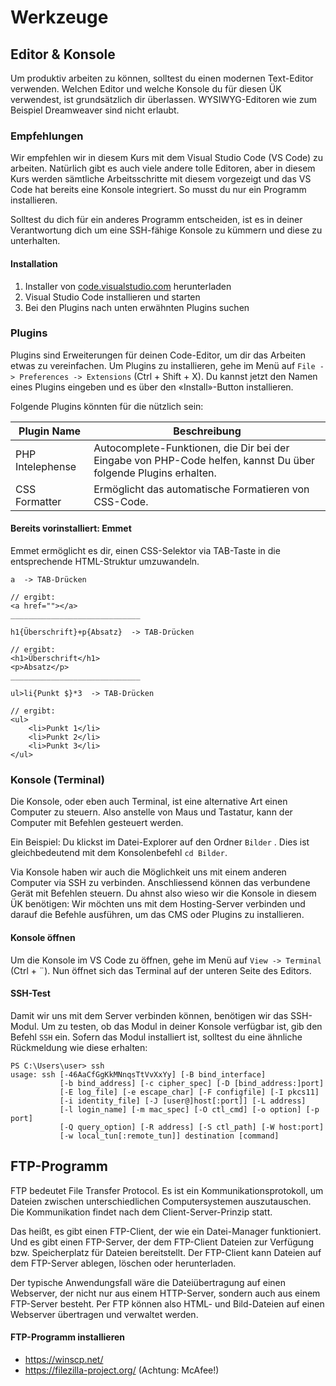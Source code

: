 # Werkzeuge

## Editor & Konsole

Um produktiv arbeiten zu können, solltest du einen modernen Text-Editor verwenden. Welchen Editor und welche Konsole du für diesen ÜK verwendest, ist grundsätzlich dir überlassen. WYSIWYG-Editoren wie zum Beispiel Dreamweaver sind nicht erlaubt.

### Empfehlungen

Wir empfehlen wir in diesem Kurs mit dem Visual Studio Code (VS Code) zu arbeiten. Natürlich gibt es auch viele andere tolle Editoren, aber in diesem Kurs werden sämtliche Arbeitsschritte mit diesem vorgezeigt und das VS Code hat bereits eine Konsole integriert. So musst du nur ein Programm installieren.

Solltest du dich für ein anderes Programm entscheiden, ist es in deiner Verantwortung dich um eine SSH-fähige Konsole zu kümmern und diese zu unterhalten.

#### Installation

1. Installer von [code.visualstudio.com](https://code.visualstudio.com/) herunterladen
2. Visual Studio Code installieren und starten
3. Bei den Plugins nach unten erwähnten Plugins suchen

### Plugins

Plugins sind Erweiterungen für deinen Code-Editor, um dir das Arbeiten etwas zu vereinfachen. Um Plugins zu installieren, gehe im Menü auf `File -> Preferences -> Extensions` (Ctrl + Shift + X). Du kannst jetzt den Namen eines Plugins eingeben und es über den «Install»-Button installieren.

Folgende Plugins könnten für die nützlich sein:

| Plugin Name      | Beschreibung                                                                                                    |
|------------------|-----------------------------------------------------------------------------------------------------------------|
| PHP Intelephense | Autocomplete-Funktionen, die Dir bei der Eingabe von PHP-Code helfen, kannst Du über folgende Plugins erhalten. |
| CSS Formatter   | Ermöglicht das automatische Formatieren von CSS-Code.                                                           |

#### Bereits vorinstalliert: Emmet

Emmet ermöglicht es dir, einen CSS-Selektor via TAB-Taste in die entsprechende HTML-Struktur umzuwandeln.

```
a  -> TAB-Drücken

// ergibt:
<a href=""></a>
_____________________________

h1{Überschrift}+p{Absatz}  -> TAB-Drücken

// ergibt:
<h1>Überschrift</h1>
<p>Absatz</p>
_____________________________

ul>li{Punkt $}*3  -> TAB-Drücken

// ergibt:
<ul>
    <li>Punkt 1</li>
    <li>Punkt 2</li>
    <li>Punkt 3</li>
</ul>
```

### Konsole (Terminal)

Die Konsole, oder eben auch Terminal, ist eine alternative Art einen Computer zu steuern. Also anstelle von Maus und Tastatur, kann der Computer mit Befehlen gesteuert werden.

Ein Beispiel: Du klickst im Datei-Explorer auf den Ordner `Bilder` . Dies ist gleichbedeutend mit dem Konsolenbefehl `cd Bilder`.

Via Konsole haben wir auch die Möglichkeit uns mit einem anderen Computer via SSH zu verbinden. Anschliessend können das verbundene Gerät mit Befehlen steuern. Du ahnst also wieso wir die Konsole in diesem ÜK benötigen: Wir möchten uns mit dem Hosting-Server verbinden und darauf die Befehle ausführen, um das CMS oder Plugins zu installieren.

#### Konsole öffnen
Um die Konsole im VS Code zu öffnen, gehe im Menü auf `View -> Terminal` (Ctrl + ¨). Nun öffnet sich das Terminal auf der unteren Seite des Editors. 

#### SSH-Test

Damit wir uns mit dem Server verbinden können, benötigen wir das SSH-Modul. Um zu testen, ob das Modul in deiner Konsole verfügbar ist, gib den Befehl `SSH` ein. Sofern das Modul installiert ist, solltest du eine ähnliche Rückmeldung wie diese erhalten:

```
PS C:\Users\user> ssh
usage: ssh [-46AaCfGgKkMNnqsTtVvXxYy] [-B bind_interface]
           [-b bind_address] [-c cipher_spec] [-D [bind_address:]port]
           [-E log_file] [-e escape_char] [-F configfile] [-I pkcs11]      
           [-i identity_file] [-J [user@]host[:port]] [-L address]
           [-l login_name] [-m mac_spec] [-O ctl_cmd] [-o option] [-p port]
           [-Q query_option] [-R address] [-S ctl_path] [-W host:port]
           [-w local_tun[:remote_tun]] destination [command]
```


## FTP-Programm

FTP bedeutet File Transfer Protocol. Es ist ein Kommunikationsprotokoll, um Dateien zwischen unterschiedlichen Computersystemen auszutauschen. Die Kommunikation findet nach dem Client-Server-Prinzip statt.

Das heißt, es gibt einen FTP-Client, der wie ein Datei-Manager funktioniert. Und es gibt einen FTP-Server, der dem FTP-Client Dateien zur Verfügung bzw. Speicherplatz für Dateien bereitstellt. Der FTP-Client kann Dateien auf dem FTP-Server ablegen, löschen oder herunterladen.

Der typische Anwendungsfall wäre die Dateiübertragung auf einen Webserver, der nicht nur aus einem HTTP-Server, sondern auch aus einem FTP-Server besteht. Per FTP können also HTML- und Bild-Dateien auf einen Webserver übertragen und verwaltet werden.

#### FTP-Programm installieren

* https://winscp.net/
* https://filezilla-project.org/ (Achtung: McAfee!)